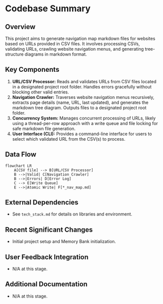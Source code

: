 # Codebase Summary

## Overview

This project aims to generate navigation map markdown files for websites based on URLs provided in CSV files. It involves processing CSVs, validating URLs, crawling website navigation menus, and generating tree-structure diagrams in markdown format.

## Key Components

1.  **URL/CSV Processor:** Reads and validates URLs from CSV files located in a designated project root folder. Handles errors gracefully without blocking other valid entries.
2.  **Navigation Crawler:** Traverses website navigation menus recursively, extracts page details (name, URL, last updated), and generates the markdown tree diagram. Outputs files to a designated project root folder.
3.  **Concurrency System:** Manages concurrent processing of URLs, likely using a thread-per-row approach with a write queue and file locking for safe markdown file generation.
4.  **User Interface (CLI):** Provides a command-line interface for users to select which validated URL from the CSV(s) to process.

## Data Flow

```mermaid
flowchart LR
    A[CSV file] --> B[URL/CSV Processor]
    B -->|Valid| C[Navigation Crawler]
    B -->|Errors| D[Error Log]
    C --> E[Write Queue]
    E -->|Atomic Write| F[*_nav_map.md]
```

## External Dependencies

- See `tech_stack.md` for details on libraries and environment.

## Recent Significant Changes

- Initial project setup and Memory Bank initialization.

## User Feedback Integration

- N/A at this stage.

## Additional Documentation

- N/A at this stage.
